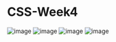# CSS-Week4
![image](https://user-images.githubusercontent.com/115491975/209403360-d500a686-479f-4ca2-b742-306ab8bd9880.png)
![image](https://user-images.githubusercontent.com/115491975/209403420-1ca10154-3ec8-427d-a21d-596b2e3b2503.png)
![image](https://user-images.githubusercontent.com/115491975/209407798-5b2f81d1-a595-4227-90af-748081224fbe.png)
![image](https://user-images.githubusercontent.com/115491975/209557487-fa397acf-ed5a-4722-8fb3-fc0cceb5675a.png)

